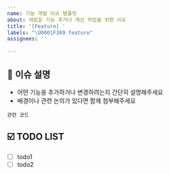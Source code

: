 ```yaml
---
name: 기능 개발 이슈 템플릿
about: 새로운 기능 추가나 개선 작업을 위한 이슈
title: '[Feature] '
labels: "\U0001F389 feature"
assignees: ''

---
```


## 📌 이슈 설명
- 어떤 기능을 추가하거나 변경하려는지 간단히 설명해주세요
- 배경이나 관련 논의가 있다면 함께 첨부해주세요

```
관련 코드
```

## ☑️ TODO LIST
- [ ] todo1
- [ ] todo2
